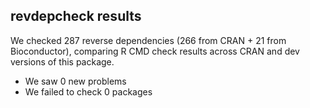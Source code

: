 ## revdepcheck results

We checked 287 reverse dependencies (266 from CRAN + 21 from Bioconductor), comparing R CMD check results across CRAN and dev versions of this package.

 * We saw 0 new problems
 * We failed to check 0 packages

